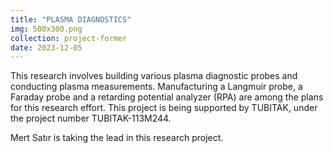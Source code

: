 ```yaml
---
title: "PLASMA DIAGNOSTICS"
img: 500x300.png
collection: project-former
date: 2023-12-05
---
```


This research involves building various plasma diagnostic probes and conducting plasma measurements. Manufacturing a Langmuir probe, a Faraday probe and a retarding potential analyzer (RPA) are among the plans for this research effort. This project is being supported by TUBITAK, under the project number TUBITAK-113M244.

Mert Satır is taking the lead in this research project.